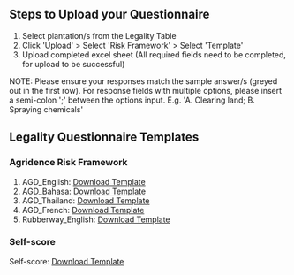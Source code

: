 
## Steps to Upload your Questionnaire
1. Select plantation/s from the Legality Table
2. Click 'Upload' > Select 'Risk Framework' > Select 'Template' 
3. Upload completed excel sheet (All required fields need to be completed, for upload to be successful)

NOTE: Please ensure your responses match the sample answer/s (greyed out in the first row). For response fields with multiple options, please insert a semi-colon ';' between the options input. E.g. 'A. Clearing land; B. Spraying chemicals'


## Legality Questionnaire Templates

### Agridence Risk Framework 

1. AGD_English: [Download Template](https://assets.agridence.com/docs-assets/questionnaire-templates/AGD_English.xlsx)
2. AGD_Bahasa: [Download Template](https://assets.agridence.com/docs-assets/questionnaire-templates/AGD_Bahasa.xlsx)
3. AGD_Thailand: [Download Template](https://assets.agridence.com/docs-assets/questionnaire-templates/AGD_Thailand.xlsx)
4. AGD_French: [Download Template](https://assets.agridence.com/docs-assets/questionnaire-templates/AGD_French.xlsx)
5. Rubberway_English: [Download Template](https://assets.agridence.com/docs-assets/questionnaire-templates/AGD_Rubberway.xlsx)

### Self-score

Self-score: [Download Template](https://assets.agridence.com/docs-assets/questionnaire-templates/Self-Score.xlsx)

